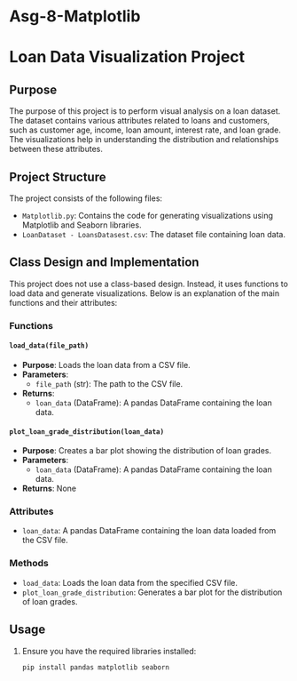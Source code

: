 # Asg-8-Matplotlib
# Loan Data Visualization Project

## Purpose
The purpose of this project is to perform visual analysis on a loan dataset. The dataset contains various attributes related to loans and customers, such as customer age, income, loan amount, interest rate, and loan grade. The visualizations help in understanding the distribution and relationships between these attributes.

## Project Structure
The project consists of the following files:
- `Matplotlib.py`: Contains the code for generating visualizations using Matplotlib and Seaborn libraries.
- `LoanDataset - LoansDatasest.csv`: The dataset file containing loan data.

## Class Design and Implementation
This project does not use a class-based design. Instead, it uses functions to load data and generate visualizations. Below is an explanation of the main functions and their attributes:

### Functions

#### `load_data(file_path)`
- **Purpose**: Loads the loan data from a CSV file.
- **Parameters**: 
  - `file_path` (str): The path to the CSV file.
- **Returns**: 
  - `loan_data` (DataFrame): A pandas DataFrame containing the loan data.

#### `plot_loan_grade_distribution(loan_data)`
- **Purpose**: Creates a bar plot showing the distribution of loan grades.
- **Parameters**: 
  - `loan_data` (DataFrame): A pandas DataFrame containing the loan data.
- **Returns**: None

### Attributes
- `loan_data`: A pandas DataFrame containing the loan data loaded from the CSV file.

### Methods
- `load_data`: Loads the loan data from the specified CSV file.
- `plot_loan_grade_distribution`: Generates a bar plot for the distribution of loan grades.

## Usage
1. Ensure you have the required libraries installed:
   ```bash
   pip install pandas matplotlib seaborn
